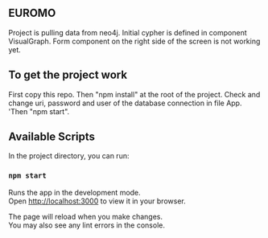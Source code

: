## EUROMO

Project is pulling data from neo4j. Initial cypher is defined in component VisualGraph. Form component on the right side of the screen is not working yet. 


## To get the project work

First copy this repo. 
Then "npm install" at the root of the project. 
Check and change uri, password and user of the database connection in file App.
'Then "npm start". 








## Available Scripts

In the project directory, you can run:

### `npm start`

Runs the app in the development mode.\
Open [http://localhost:3000](http://localhost:3000) to view it in your browser.

The page will reload when you make changes.\
You may also see any lint errors in the console.
